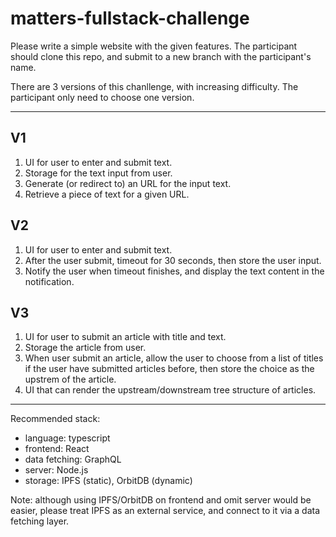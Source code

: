 # matters-fullstack-challenge

Please write a simple website with the given features. The participant should clone this repo, and submit to a new branch with the participant's name.

There are 3 versions of this chanllenge, with increasing difficulty. The participant only need to choose one version.

---

## V1

1. UI for user to enter and submit text.
2. Storage for the text input from user.
3. Generate (or redirect to) an URL for the input text.
4. Retrieve a piece of text for a given URL.

## V2

1. UI for user to enter and submit text.
2. After the user submit, timeout for 30 seconds, then store the user input.
3. Notify the user when timeout finishes, and display the text content in the notification.

## V3

1. UI for user to submit an article with title and text.
2. Storage the article from user.
3. When user submit an article, allow the user to choose from a list of titles if the user have submitted articles before, then store the choice as the upstrem of the article.
4. UI that can render the upstream/downstream tree structure of articles.

---

Recommended stack:

- language: typescript
- frontend: React
- data fetching: GraphQL
- server: Node.js
- storage: IPFS (static), OrbitDB (dynamic)

Note: although using IPFS/OrbitDB on frontend and omit server would be easier, please treat IPFS as an external service, and connect to it via a data fetching layer.
